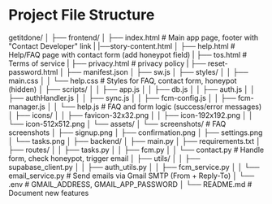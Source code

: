 # Project File Structure

getitdone/
│
├── frontend/
│   ├── index.html              # Main app page, footer with "Contact Developer" link
|   |──story-content.html
│   ├── help.html              # Help/FAQ page with contact form (add honeypot field)
|   ├── tos.html               # Terms of service
|   ├── privacy.html           # privacy policy
|   ├── reset-password.html
│   ├── manifest.json
│   ├── sw.js
│   ├── styles/
│   │   ├── main.css
│   │   └── help.css           # Styles for FAQ, contact form, honeypot (hidden)
│   ├── scripts/
│   │   ├── app.js
│   │   ├── db.js
│   │   ├── auth.js
│   │   ├── authHandler.js
│   │   ├── sync.js
│   │   ├── fcm-config.js
│   │   ├── fcm-manager.js
│   │   └── help.js            # FAQ and form logic (success/error messages)
│   ├── icons/
│   │   ├── favicon-32x32.png
│   │   ├── icon-192x192.png
│   │   └── icon-512x512.png
│   └── assets/
│       └── screenshots/       # FAQ screenshots
│           ├── signup.png
│           ├── confirmation.png
│           ├── settings.png
│           └── tasks.png
│
├── backend/
│   ├── main.py
│   ├── requirements.txt
│   ├── routes/
│   │   ├── tasks.py
│   │   ├── fcm.py
│   │   └── contact.py         # Handle form, check honeypot, trigger email
│   ├── utils/
│   │   ├── supabase_client.py
│   │   ├── auth_utils.py
│   │   ├── fcm_service.py
│   │   └── email_service.py   # Send emails via Gmail SMTP (From + Reply-To)
│   └── .env                   # GMAIL_ADDRESS, GMAIL_APP_PASSWORD
│
└── README.md                  # Document new features
